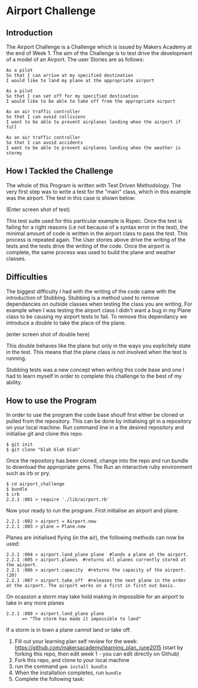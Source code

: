 Airport Challenge
=================

Introduction
---------
The Airport Challenge is a Challenge which is issued by Makers Academy at the end of Week 1. The aim of the Challenge is to test drive the development of a model of an Airport. The user Stories are as follows:

```
As a pilot
So that I can arrive at my specified destination
I would like to land my plane at the appropriate airport

As a pilot
So that I can set off for my specified destination
I would like to be able to take off from the appropriate airport

As an air traffic controller
So that I can avoid collisions
I want to be able to prevent airplanes landing when the airport if full

As an air traffic controller
So that I can avoid accidents
I want to be able to prevent airplanes landing when the weather is stormy
```

How I Tackled the Challenge
-------
The whole of this Program is written with Test Driven Methodology. The very first step was to write a test for the "main" class, which in this example was the airport. The test in this case is shown below:

(Enter screen shot of test)

This test suite used for this particular example is Rspec. Once the test is failing for a right reasons (i.e not because of a syntax error in the test), the minimal amount of code is written in the airport class to pass the test. This process is repeated again. The User stories above drive the writing of the tests and the tests drive the writing of the code. Once the airport is complete, the same process was used to build the plane and weather classes.


Difficulties
-----

The biggest difficulty I had with the writing of the code came with the introduction of Stubbing. Stubbing is a method used to remove dependancies on outside classes when testing the class you are writing. For example when I was testing the airport class I didn't want a bug in my Plane class to be causing my airport tests to fail. To remove this dependancy we introduce a double to take the place of the plane.

(enter screen shot of double here)

This double behaves like the plane but only in the ways you explicitely state in the test. This means that the plane class is not involved when the test is running.

Stubbing tests was a new concept when writing this code base and one I had to learn myself in order to complete this challenge to the best of my ability.

How to use the Program
-----

In order to use the program the code base shoulf first either be cloned or pulled from the repository. This can be done by initialising git in a repository on your local machine. Run command line in a the desired repository and initialise git and clone this repo.

```
$ git init
$ git clone "blah blah blah"
```

Once the repository has been cloned, change into the repo and run bundle to download the appropriate gems. The Run an interactive ruby environment such as irb or pry.

```
$ cd airport_challenge
$ bundle
$ irb
2.2.1 :001 > require './lib/airport.rb'
```

Now your ready to run the program. First initialise an airport and plane.

```
2.2.1 :002 > airport = Airport.new
2.2.1 :003 > plane = Plane.new
```

Planes are initialised flying (in the air), the following methods can now be used:

```
2.2.1 :004 > airport.land_plane plane  #lands a plane at the airport.
2.2.1 :005 > airport.planes  #returns all planes currently stored at the airport.
2.2.1 :006 > airport.capacity  #returns the capacity of the airport.(20)
2.2.1 :007 > airport.take_off  #releases the next plane in the order at the airport. The airport works on a first in first out basis.
```
On ocassion a storm may take hold making in impossible for an airport to take in any more planes

```
2.2.1 :008 > airport.land_plane plane
      => "The storm has made it impossible to land"  
```
If a storm is in town a plane cannot land or take off.






1. Fill out your learning plan self review for the week: https://github.com/makersacademy/learning_plan_june2015 (start by forking this repo, then edit week 1 - you can edit directly on Github)
2. Fork this repo, and clone to your local machine
3. run the command `gem install bundle`
4. When the installation completes, run `bundle`
3. Complete the following task:
